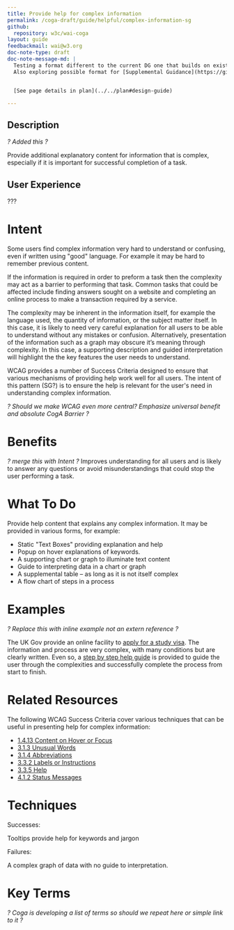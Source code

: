 ```yaml
---
title: Provide help for complex information
permalink: /coga-draft/guide/helpful/complex-information-sg
github:
  repository: w3c/wai-coga
layout: guide
feedbackmail: wai@w3.org
doc-note-type: draft
doc-note-message-md: |
  Testing a format different to the current DG one that builds on existing SCs, techniques and guidelines.
  Also exploring possible format for [Supplemental Guidance](https://github.com/w3c/wai-website/issues/132)


  [See page details in plan](../../plan#design-guide)

---
```

## Description

*? Added this ?*

Provide additional explanatory content for information that is complex, especially if it is important for successful completion of a task.

## User Experience

???

# Intent

Some users find complex information very hard to understand or confusing, even if written using "good" language. For example it may be hard to remember previous content.

If the information is required in order to preform a task then the complexity may act as a barrier to performing that task. Common tasks that could be affected include finding answers sought on a website and completing an online process to make a transaction required by a service.

The complexity may be inherent in the information itself, for example the language used, the quantity of information, or the subject matter itself. In this case, it is likely to need very careful explanation for all users to be able to understand without any mistakes or confusion. Alternatively, presentation of the information such as a graph may obscure it’s meaning through complexity. In this case, a supporting description and guided interpretation will highlight the the key features the user needs to understand.

WCAG provides a number of Success Criteria designed to ensure that various mechanisms of providing help work well for all users. The intent of this pattern (SG?) is to ensure the help is relevant for the user's need in understanding complex information.  

*? Should we make WCAG even more central? Emphasize universal benefit and absolute CogA Barrier ?*

# Benefits

*? merge this with Intent ?*
Improves understanding for all users and is likely to answer any questions or avoid misunderstandings that could stop the user performing a task.

# What To Do

Provide help content that explains any complex information. It may be provided in various forms, for example:

- Static "Text Boxes" providing explanation and help
- Popup on hover explanations of keywords.
- A supporting chart or graph to illuminate text content
- Guide to interpreting data in a chart or graph
- A supplemental table – as long as it is not itself complex
- A flow chart of steps in a process

# Examples

*? Replace this with inline example not an extern reference ?*

The UK Gov provide an online facility to [apply for a study visa](https://www.gov.uk/study-visit-visa). The information and process are very complex, with many conditions but are clearly written. Even so, a [step by step help guide](https://www.gov.uk/apply-short-term-study-visa) is provided to guide the user through the complexities and successfully complete the process from start to finish.

# Related Resources

The following WCAG Success Criteria cover various techniques that can be useful in presenting help for complex information:

- [1.4.13 Content on Hover or Focus](https://www.w3.org/WAI/WCAG21/quickref/#content-on-hover-or-focus)
- [3.1.3 Unusual Words](https://www.w3.org/WAI/WCAG21/quickref/#unusual-words)
- [3.1.4 Abbreviations](https://www.w3.org/WAI/WCAG21/quickref/#abbreviations)
- [3.3.2 Labels or Instructions](https://www.w3.org/WAI/WCAG21/quickref/#labels-or-instructions)
- [3.3.5 Help](https://www.w3.org/WAI/WCAG21/quickref/#help)
- [4.1.2 Status Messages](https://www.w3.org/WAI/WCAG21/quickref/#status-messages)

# Techniques

Successes:

Tooltips provide help for keywords and jargon

Failures:

A complex graph of data with no guide to interpretation.

# Key Terms

*? Coga is developing a list of terms so should we repeat here or simple link to it ?*